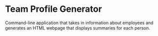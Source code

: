 # Team Profile Generator
Command-line application that takes in information about employees and generates an HTML webpage that displays summaries for each person.
